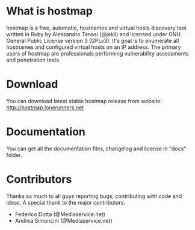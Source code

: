 # What is hostmap

hostmap is a free, automatic, hostnames and virtual hosts discovery tool written in Ruby by Alessandro Tanasi (@jekil)
and licensed under GNU General Public License version 3 (GPLv3). It's goal is to enumerate all hostnames and configured
virtual hosts on an IP address. The primary users of hostmap are professionals performing vulnerability assessments and
penetration tests.

Download
========
You can download latest stable hostmap release from website: http://hostmap.lonerunners.net

Documentation
=============

You can get all the documentation files, changelog and license in "docs" folder.

Contributors
============

Thanks so much to all guys reporting bugs, contributing with code and ideas.
A special thank to the major contributors:
* Federico Dotta (@Mediaservice.net)
* Andrea Simoncini (@Mediaservice.net)
